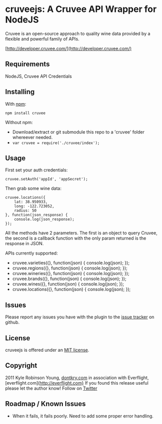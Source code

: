 # cruveejs: A Cruvee API Wrapper for NodeJS

Cruvee is an open-source approach to quality wine data provided by a flexible and powerful family of APIs.

[http://developer.cruvee.com/](http://developer.cruvee.com/)

## Requirements

NodeJS, Cruvee API Credentials

## Installing

With [npm](http://npmjs.org):

	npm install cruvee

Without npm:

- Download/extract or git submodule this repo to a 'cruvee' folder whereever needed.
- `var cruvee = require('./cruvee/index');`

## Usage

First set your auth credentials:

	cruvee.setAuth('appId', 'appSecret');

Then grab some wine data:

	cruvee.locations({
		lat: 38.950933,
		long: -122.723052,
		radius: 50
	}, function(json_response) {
		console.log(json_response);
	});

All the methods have 2 parameters. The first is an object to query Cruvee, the second is a callback function with the only param returned is the response in JSON.

APIs currently supported:

- cruvee.varieties({}, function(json) { console.log(json); });
- cruvee.regions({}, function(json) { console.log(json); });
- cruvee.wineries({}, function(json) { console.log(json); });
- cruvee.brands({}, function(json) { console.log(json); });
- cruvee.wines({}, function(json) { console.log(json); });
- cruvee.locations({}, function(json) { console.log(json); });

## Issues

Please report any issues you have with the plugin to the [issue tracker](http://github.com/shama/cruveejs/issues) on github.

## License

cruveejs is offered under an [MIT license](http://www.opensource.org/licenses/mit-license.php).

## Copyright

2011 Kyle Robinson Young, [dontkry.com](http://dontkry.com) in association with Everflight, [everflight.com](http://everflight.com}
If you found this release useful please let the author know! Follow on [Twitter](http://twitter.com/kyletyoung)

## Roadmap / Known Issues

- When it fails, it fails poorly. Need to add some proper error handling.

